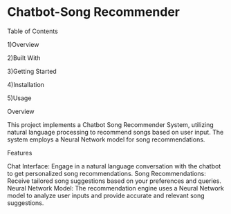 # Chatbot-Song Recommender

Table of Contents


1)Overview

2)Built With

3)Getting Started

4)Installation

5)Usage


Overview


This project implements a Chatbot Song Recommender System, utilizing natural language processing to recommend songs based on user input. The system employs a Neural Network model for song recommendations.




Features


Chat Interface: Engage in a natural language conversation with the chatbot to get personalized song recommendations.
Song Recommendations: Receive tailored song suggestions based on your preferences and queries.
Neural Network Model: The recommendation engine uses a Neural Network model to analyze user inputs and provide accurate and relevant song suggestions.
 
